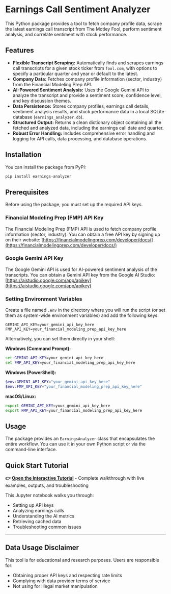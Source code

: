 # Earnings Call Sentiment Analyzer

This Python package provides a tool to fetch company profile data, scrape the latest earnings call transcript from The Motley Fool, perform sentiment analysis, and correlate sentiment with stock performance.

## Features

- **Flexible Transcript Scraping:** Automatically finds and scrapes earnings call transcripts for a given stock ticker from `fool.com`, with options to specify a particular quarter and year or default to the latest.
- **Company Data:** Fetches company profile information (sector, industry) from the Financial Modeling Prep API.
- **AI-Powered Sentiment Analysis:** Uses the Google Gemini API to analyze the transcript and provide a sentiment score, confidence level, and key discussion themes.
- **Data Persistence:** Stores company profiles, earnings call details, sentiment analysis results, and stock performance data in a local SQLite database (`earnings_analyzer.db`).
- **Structured Output:** Returns a clean dictionary object containing all the fetched and analyzed data, including the earnings call date and quarter.
- **Robust Error Handling:** Includes comprehensive error handling and logging for API calls, data processing, and database operations.

## Installation

You can install the package from PyPI:

```bash
pip install earnings-analyzer
```

## Prerequisites

Before using the package, you must set up the required API keys.

### Financial Modeling Prep (FMP) API Key

The Financial Modeling Prep (FMP) API is used to fetch company profile information (sector, industry). You can obtain a free API key by signing up on their website: [https://financialmodelingprep.com/developer/docs/](https://financialmodelingprep.com/developer/docs/)

### Google Gemini API Key

The Google Gemini API is used for AI-powered sentiment analysis of the transcripts. You can obtain a Gemini API key from the Google AI Studio: [https://aistudio.google.com/app/apikey](https://aistudio.google.com/app/apikey)

### Setting Environment Variables

Create a file named `.env` in the directory where you will run the script (or set them as system-wide environment variables) and add the following keys:

```
GEMINI_API_KEY=your_gemini_api_key_here
FMP_API_KEY=your_financial_modeling_prep_api_key_here
```

Alternatively, you can set them directly in your shell:

**Windows (Command Prompt):**
```cmd
set GEMINI_API_KEY=your_gemini_api_key_here
set FMP_API_KEY=your_financial_modeling_prep_api_key_here
```

**Windows (PowerShell):**
```powershell
$env:GEMINI_API_KEY="your_gemini_api_key_here"
$env:FMP_API_KEY="your_financial_modeling_prep_api_key_here"
```

**macOS/Linux:**
```bash
export GEMINI_API_KEY=your_gemini_api_key_here
export FMP_API_KEY=your_financial_modeling_prep_api_key_here
```

## Usage

The package provides an `EarningsAnalyzer` class that encapsulates the entire workflow. You can use it in your own Python script or via the command-line interface.

## Quick Start Tutorial

**👉 [Open the Interactive Tutorial](vignette.ipynb)** - Complete walkthrough with live examples, outputs, and troubleshooting

This Jupyter notebook walks you through:
- Setting up API keys
- Analyzing earnings calls
- Understanding the AI metrics
- Retrieving cached data
- Troubleshooting common issues

---

## Data Usage Disclaimer
This tool is for educational and research purposes. Users are responsible for:
- Obtaining proper API keys and respecting rate limits
- Complying with data provider terms of service  
- Not using for illegal market manipulation

